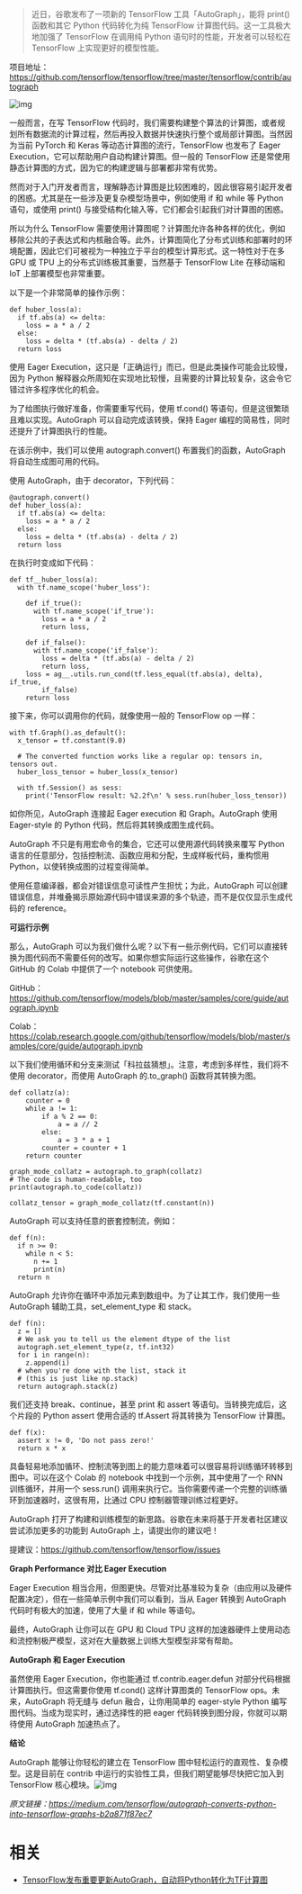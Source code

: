 
>
> 近日，谷歌发布了一项新的 TensorFlow 工具「AutoGraph」，能将 print() 函数和其它 Python 代码转化为纯 TensorFlow 计算图代码。这一工具极大地加强了 TensorFlow 在调用纯 Python 语句时的性能，开发者可以轻松在 TensorFlow 上实现更好的模型性能。



项目地址：https://github.com/tensorflow/tensorflow/tree/master/tensorflow/contrib/autograph



![img](https://mmbiz.qpic.cn/mmbiz_png/KmXPKA19gW8usqXUNkEaPUvs8oUXdAWzjwmBlhjxX2iaXv0oPQWQFfDic9hSNcmkbGicCLyR4WkhCjiaknpVILdWpg/640?wx_fmt=png&tp=webp&wxfrom=5&wx_lazy=1&wx_co=1)



一般而言，在写 TensorFlow 代码时，我们需要构建整个算法的计算图，或者规划所有数据流的计算过程，然后再投入数据并快速执行整个或局部计算图。当然因为当前 PyTorch 和 Keras 等动态计算图的流行，TensorFlow 也发布了 Eager Execution，它可以帮助用户自动构建计算图。但一般的 TensorFlow 还是常使用静态计算图的方式，因为它的构建逻辑与部署都非常有优势。



然而对于入门开发者而言，理解静态计算图是比较困难的，因此很容易引起开发者的困惑。尤其是在一些涉及更复杂模型场景中，例如使用 if 和 while 等 Python 语句，或使用 print() 与接受结构化输入等，它们都会引起我们对计算图的困惑。



所以为什么 TensorFlow 需要使用计算图呢？计算图允许各种各样的优化，例如移除公共的子表达式和内核融合等。此外，计算图简化了分布式训练和部署时的环境配置，因此它们可被视为一种独立于平台的模型计算形式。这一特性对于在多 GPU 或 TPU 上的分布式训练极其重要，当然基于 TensorFlow Lite 在移动端和 IoT 上部署模型也非常重要。



以下是一个非常简单的操作示例：



```
def huber_loss(a):
  if tf.abs(a) <= delta:
    loss = a * a / 2
  else:
    loss = delta * (tf.abs(a) - delta / 2)
  return loss
```



使用 Eager Execution，这只是「正确运行」而已，但是此类操作可能会比较慢，因为 Python 解释器众所周知在实现地比较慢，且需要的计算比较复杂，这会令它错过许多程序优化的机会。



为了给图执行做好准备，你需要重写代码，使用 tf.cond() 等语句，但是这很繁琐且难以实现。AutoGraph 可以自动完成该转换，保持 Eager 编程的简易性，同时还提升了计算图执行的性能。



在该示例中，我们可以使用 autograph.convert() 布置我们的函数，AutoGraph 将自动生成图可用的代码。



使用 AutoGraph，由于 decorator，下列代码：



```
@autograph.convert()
def huber_loss(a):
  if tf.abs(a) <= delta:
    loss = a * a / 2
  else:
    loss = delta * (tf.abs(a) - delta / 2)
  return loss
```



在执行时变成如下代码：



```
def tf__huber_loss(a):
  with tf.name_scope('huber_loss'):

    def if_true():
      with tf.name_scope('if_true'):
        loss = a * a / 2
        return loss,

    def if_false():
      with tf.name_scope('if_false'):
        loss = delta * (tf.abs(a) - delta / 2)
        return loss,
    loss = ag__.utils.run_cond(tf.less_equal(tf.abs(a), delta), if_true,
        if_false)
    return loss
```

接下来，你可以调用你的代码，就像使用一般的 TensorFlow op 一样：

```
with tf.Graph().as_default():
  x_tensor = tf.constant(9.0)

  # The converted function works like a regular op: tensors in, tensors out.
  huber_loss_tensor = huber_loss(x_tensor)

  with tf.Session() as sess:
    print('TensorFlow result: %2.2f\n' % sess.run(huber_loss_tensor))
```

如你所见，AutoGraph 连接起 Eager execution 和 Graph。AutoGraph 使用 Eager-style 的 Python 代码，然后将其转换成图生成代码。

AutoGraph 不只是有用宏命令的集合，它还可以使用源代码转换来覆写 Python 语言的任意部分，包括控制流、函数应用和分配，生成样板代码，重构惯用 Python，以使转换成图的过程变得简单。



使用任意编译器，都会对错误信息可读性产生担忧；为此，AutoGraph 可以创建错误信息，并堆叠揭示原始源代码中错误来源的多个轨迹，而不是仅仅显示生成代码的 reference。



**可运行示例**



那么，AutoGraph 可以为我们做什么呢？以下有一些示例代码，它们可以直接转换为图代码而不需要任何的改写。如果你想实际运行这些操作，谷歌在这个 GitHub 的 Colab 中提供了一个 notebook 可供使用。



GitHub：https://github.com/tensorflow/models/blob/master/samples/core/guide/autograph.ipynb

Colab：https://colab.research.google.com/github/tensorflow/models/blob/master/samples/core/guide/autograph.ipynb



以下我们使用循环和分支来测试「科拉兹猜想」。注意，考虑到多样性，我们将不使用 decorator，而使用 AutoGraph 的.to_graph() 函数将其转换为图。



```
def collatz(a):
    counter = 0
    while a != 1:
        if a % 2 == 0:
            a = a // 2
        else:
            a = 3 * a + 1
        counter = counter + 1
    return counter

graph_mode_collatz = autograph.to_graph(collatz)
# The code is human-readable, too
print(autograph.to_code(collatz))

collatz_tensor = graph_mode_collatz(tf.constant(n))
```

AutoGraph 可以支持任意的嵌套控制流，例如：

```
def f(n):
  if n >= 0:
    while n < 5:
      n += 1
      print(n)
  return n
```

AutoGraph 允许你在循环中添加元素到数组中。为了让其工作，我们使用一些 AutoGraph 辅助工具，set_element_type 和 stack。

```
def f(n):
  z = []
  # We ask you to tell us the element dtype of the list
  autograph.set_element_type(z, tf.int32)
  for i in range(n):
    z.append(i)
  # when you're done with the list, stack it
  # (this is just like np.stack)
  return autograph.stack(z)
```

我们还支持 break、continue，甚至 print 和 assert 等语句。当转换完成后，这个片段的 Python assert 使用合适的 tf.Assert 将其转换为 TensorFlow 计算图。

```
def f(x):
  assert x != 0, 'Do not pass zero!'
  return x * x
```

具备轻易地添加循环、控制流等到图上的能力意味着可以很容易将训练循环转移到图中。可以在这个 Colab 的 notebook 中找到一个示例，其中使用了一个 RNN 训练循环，并用一个 sess.run() 调用来执行它。当你需要传递一个完整的训练循环到加速器时，这很有用，比通过 CPU 控制器管理训练过程更好。

AutoGraph 打开了构建和训练模型的新思路。谷歌在未来将基于开发者社区建议尝试添加更多的功能到 AutoGraph 上，请提出你的建议吧！



提建议：https://github.com/tensorflow/tensorflow/issues



**Graph Performance 对比 Eager Execution**



Eager Execution 相当合用，但图更快。尽管对比基准较为复杂（由应用以及硬件配置决定），但在一些简单示例中我们可以看到，当从 Eager 转换到 AutoGraph 代码时有极大的加速，使用了大量 if 和 while 等语句。



最终，AutoGraph 让你可以在 GPU 和 Cloud TPU 这样的加速器硬件上使用动态和流控制极严模型，这对在大量数据上训练大型模型非常有帮助。



**AutoGraph 和 Eager Execution**



虽然使用 Eager Execution，你也能通过 tf.contrib.eager.defun 对部分代码根据计算图执行。但这需要你使用 tf.cond() 这样计算图类的 TensorFlow ops。未来，AutoGraph 将无缝与 defun 融合，让你用简单的 eager-style Python 编写图代码。当成为现实时，通过选择性的把 eager 代码转换到图分段，你就可以期待使用 AutoGraph 加速热点了。



**结论**



AutoGraph 能够让你轻松的建立在 TensorFlow 图中轻松运行的直观性、复杂模型。这是目前在 contrib 中运行的实验性工具，但我们期望能够尽快把它加入到 TensorFlow 核心模块。![img](https://mmbiz.qpic.cn/mmbiz_png/KmXPKA19gW8Zfpicd40EribGuaFicDBCRH6IOu1Rnc4T3W3J1wE0j6kQ6GorRSgicib0fmNrj3yzlokup2jia9Z0YVeA/640?wx_fmt=png&tp=webp&wxfrom=5&wx_lazy=1&wx_co=1)



*原文链接：https://medium.com/tensorflow/autograph-converts-python-into-tensorflow-graphs-b2a871f87ec7*


# 相关

- [TensorFlow发布重要更新AutoGraph，自动将Python转化为TF计算图](https://mp.weixin.qq.com/s?__biz=MzA3MzI4MjgzMw==&mid=2650745511&idx=1&sn=406e4473f57b60aadcdb234883d286c0&chksm=871aeed9b06d67cf036b6441b50c24c74d66888d40d05967ad8e5e11298934f1bb3e326043e3&mpshare=1&scene=1&srcid=0719vUVug433JGQxgPfd2VlY#rd)
